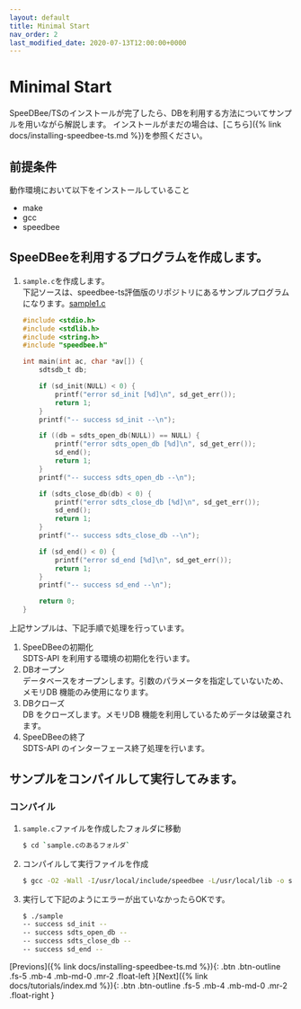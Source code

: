 ```yaml
---
layout: default
title: Minimal Start
nav_order: 2
last_modified_date: 2020-07-13T12:00:00+0000
---
```


# Minimal Start

SpeeDBee/TSのインストールが完了したら、DBを利用する方法についてサンプルを用いながら解説します。
インストールがまだの場合は、[こちら]({% link docs/installing-speedbee-ts.md %})を参照ください。

## 前提条件

動作環境において以下をインストールしていること

* make
* gcc
* speedbee

## SpeeDBeeを利用するプログラムを作成します。

1. `sample.c`を作成します。<br>
下記ソースは、speedbee-ts評価版のリポジトリにあるサンプルプログラムになります。[sample1.c](https://github.com/NagamineHikaru/speedbee-ts/blob/main/samples/src/sample1.c)

    ```c
    #include <stdio.h>
    #include <stdlib.h>
    #include <string.h>
    #include "speedbee.h"

    int main(int ac, char *av[]) {
        sdtsdb_t db;

        if (sd_init(NULL) < 0) {
            printf("error sd_init [%d]\n", sd_get_err());
            return 1;
        }
        printf("-- success sd_init --\n");

        if ((db = sdts_open_db(NULL)) == NULL) {
            printf("error sdts_open_db [%d]\n", sd_get_err());
            sd_end();
            return 1;
        }
        printf("-- success sdts_open_db --\n");

        if (sdts_close_db(db) < 0) {
            printf("error sdts_close_db [%d]\n", sd_get_err());
            sd_end();
            return 1;
        }
        printf("-- success sdts_close_db --\n");

        if (sd_end() < 0) {
            printf("error sd_end [%d]\n", sd_get_err());
            return 1;
        }
        printf("-- success sd_end --\n");

        return 0;
    }
    ```

上記サンプルは、下記手順で処理を行っています。<br>

1. SpeeDBeeの初期化<br>
SDTS-API を利用する環境の初期化を行います。
1. DBオープン<br>
データベースをオープンします。引数のパラメータを指定していないため、メモリDB 機能のみ使用になります。
1. DBクローズ<br>
DB をクローズします。メモリDB 機能を利用しているためデータは破棄されます。
1. SpeeDBeeの終了<br>
SDTS-API のインターフェース終了処理を行います。


## サンプルをコンパイルして実行してみます。

### コンパイル

1. `sample.c`ファイルを作成したフォルダに移動

    ```bash
    $ cd `sample.cのあるフォルダ`
    ```

2. コンパイルして実行ファイルを作成

    ```bash
    $ gcc -O2 -Wall -I/usr/local/include/speedbee -L/usr/local/lib -o sample sample.c -lspeedbee -pthread -ldl -lm
    ```

3. 実行して下記のようにエラーが出ていなかったらOKです。

    ```bash
    $ ./sample
    -- success sd_init --
    -- success sdts_open_db --
    -- success sdts_close_db --
    -- success sd_end --
    ```
[Previons]({% link docs/installing-speedbee-ts.md %}){: .btn .btn-outline .fs-5 .mb-4 .mb-md-0 .mr-2 .float-left }[Next]({% link docs/tutorials/index.md %}){: .btn .btn-outline .fs-5 .mb-4 .mb-md-0 .mr-2 .float-right }<br>